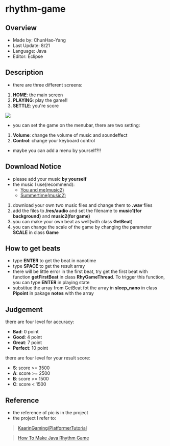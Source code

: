 # rhythm-game

## Overview

- Made by: ChunHao-Yang
- Last Update: 8/21
- Language: Java
- Editor: Eclipse

## Description

- there are three different screens:
1. **HOME**: the main screen
2. **PLAYING**: play the game!!
3. **SETTLE**: you're score

![](https://i.imgur.com/owYyw9i.png)


- you can set the game on the menubar, there are two setting:
1. **Volume**: change the volume of music and soundeffect
2. **Control**: change your keyboard control

- maybe you can add a menu by yourself?!!

## Download Notice
- please add your music **by yourself**
- the music I use(recommend):
    -  [You and me(music2)](https://www.youtube.com/watch?v=WtRHih2nZxk)
    -  [Summertime(music2)](https://www.youtube.com/watch?v=nIoQMVTxyd4)
1. download your own two music files and change them to **.wav** files
2. add the files to **/res/audio** and set the filename to **music1(for background)** and **music2(for game)**
3. you can make your own beat as well(with class **GetBeat**)
4. you can change the scale of the game by changing the parameter **SCALE** in class **Game**

## How to get beats

- type **ENTER** to get the beat in nanotime
- type **SPACE** to get the result array
- there will be little error in the first beat, try get the first beat with function **getFirstBeat** in class **RhyGameThread**. To trigger this function, you can type **ENTER** in playing state
- substitue the array from GetBeat fot the array in **sleep_nano** in class **Pipoint** in pakage **notes** with the array

## Judgement

there are four level for accuracy:
- **Bad**: 0 point
- **Good**: 4 point
- **Great**: 7 point
- **Perfect**: 10 point

there are four level for your result score:
- **S**: score >= 3500
- **A**: score >= 2500
- **B**: score >= 1500
- **C**: score < 1500


## Reference
- the reference of pic is in the project
- the project I refer to:
> [KaarinGaming/PlatformerTutorial](https://github.com/KaarinGaming/PlatformerTutorial)

> [How To Make Java Rhythm Game](https://blog.naver.com/ndb796/220997028385)
